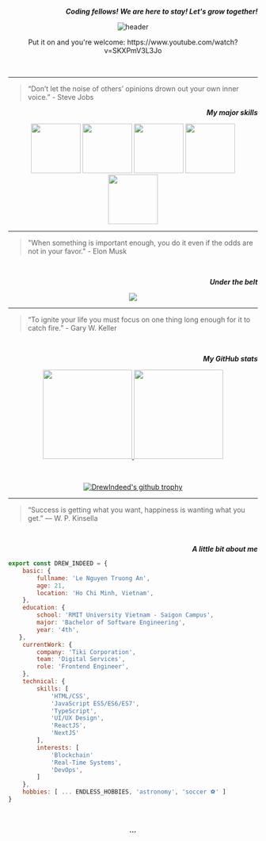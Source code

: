 <!-- [![Typing SVG](https://readme-typing-svg.herokuapp.com/?width=800&color=00e02d&lines=Hi+I'm+Andrew.+Let's+grow+together!+👨‍💻)](https://git.io/typing-
svg) -->

<div align="right">
    
***Coding fellows! We are here to stay! Let's grow together!***
    
</div>

<div align="center">
    
![header](https://capsule-render.vercel.app/api?type=waving&fontColor=ffffff&color=21:9933b3,60:ec3232,100:eea203&height=368&section=header&text=Hi,%20I'm%20Andrew%20🚀&fontSize=90&animation=fadeIn&fontAlignY=36&desc=Software%20Engineer%20•%20More%20than%202%20years%20in%20Front%20End%20Development%20&animation=fadeIn&descAlignY=55&descAlign=50)
    
<p>Put it on and you're welcome: https://www.youtube.com/watch?v=SKXPmV3L3Jo</p>

</div>

<br>

<hr>

> “Don’t let the noise of others’ opinions drown out your own inner voice.” - Steve Jobs

<div align="right">
    
***My major skills***
    
</div>

<div align="center">
   
<img src="https://media3.giphy.com/media/XAxylRMCdpbEWUAvr8/200w.webp" width="100">
<img src="https://media3.giphy.com/media/fsEaZldNC8A1PJ3mwp/200w.webp" width="100">
<img src="https://media3.giphy.com/media/ln7z2eWriiQAllfVcn/200w.webp" width="100">
<img src="https://i.giphy.com/media/eNAsjO55tPbgaor7ma/200w.webp" width="100">
<img src="https://media3.giphy.com/media/kdFc8fubgS31b8DsVu/200w.webp" width="100">
    
</div>

<hr>

> "When something is important enough, you do it even if the odds are not in your favor." - Elon Musk

<br>

<div align="right">
    
***Under the belt***
    
</div>
    
<p align="center">
  <a href="https://skillicons.dev">
    <img src="https://skillicons.dev/icons?i=html,css,sass,bootstrap,tailwind,c,cpp,java,py,php,js,jquery,ts,nodejs,express,react,vite,redux,nextjs,graphql,mongodb,mysql,postgres,redis,gcp,firebase,supabase,aws,docker,webpack,vercel,heroku,figma&perline=11" />
  </a>
</p>

<hr>

> “To ignite your life you must focus on one thing long enough for it to catch fire.” - Gary W. Keller

<br>

<div align="right">
    
***My GitHub stats***
    
</div>


<div align="center">
    
<!-- [![Check out my 1-month activities](https://activity-graph.herokuapp.com/graph?username=drewindeed&custom_title=Check%20Out%20My%2031-Day%20Activities&hide_border=false&bg_color=0d0c14&color=f5d545&line=03ffee&point=03ff18&radius=8)](https://github.com/ashutosh00710/github-readme-activity-graph) -->
    
<p align="center">
<a href="https://github.com/DrewIndeed">
  <img height="180em" src="https://github-readme-stats-eight-theta.vercel.app/api?username=drewindeed&show_icons=true&include_all_commits=true&count_private=true&bg_color=0d0c14&title_color=f5d545&text_color=fff"/>
  <img height="180em" src="https://github-readme-stats-eight-theta.vercel.app/api/top-langs/?username=drewindeed&layout=compact&langs_count=7&bg_color=0d0c14&title_color=f5d545&text_color=fff&exclude_repo=TeleFix,OOP_20201B,cosc2657-android-development,spring-data-jpa-tutorial&hide=java,swift"/>
</a>
</p>

<br>
    
[![DrewIndeed's github trophy](https://github-profile-trophy.vercel.app/?username=drewindeed&column=4&margin-w=15&margin-h=15&theme=juicyfresh&title=Commits,PullRequest,Repositories,Followers)]([https://github.com/ryo-ma/github-profile-trophy](https://github.com/ryo-ma/github-profile-trophy))

</div>

<hr>

> “Success is getting what you want, happiness is wanting what you get.” ― W. P. Kinsella

<br>


<div align="right">
    
***A little bit about me***
    
</div>
    
```javascript
export const DREW_INDEED = {
    basic: {
        fullname: 'Le Nguyen Truong An',  
        age: 21,
        location: 'Ho Chi Minh, Vietnam',
    },
    education: {
        school: 'RMIT University Vietnam - Saigon Campus',
        major: 'Bachelor of Software Engineering',
        year: '4th',
   },
    currentWork: {
        company: 'Tiki Corporation',
        team: 'Digital Services',
        role: 'Frontend Engineer',
    },
    technical: {
        skills: [
            'HTML/CSS', 
            'JavaScript ES5/ES6/ES7', 
            'TypeScript', 
            'UI/UX Design', 
            'ReactJS', 
            'NextJS'
        ],
        interests: [
            'Blockchain'
            'Real-Time Systems',       
            'DevOps',
        ]
    },
    hobbies: [ ... ENDLESS_HOBBIES, 'astronomy', 'soccer ⚽️' ]
}
``` 
<br>


<div align="center">
    
***...***
    
</div>

